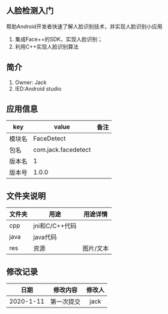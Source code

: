 ## 人脸检测入门
帮助Android开发者快速了解人脸识别技术，并实现人脸识别小应用
1. 集成Face++的SDK，实现人脸识别；
2. 利用C++实现人脸识别算法

## 简介 ##
1. Owner: Jack
2. IED:Android studio

## 应用信息 ##
| key| value| 备注|
| ------ |  ------  | :-: |
| 模块名 | FaceDetect| |
| 包名 | com.jack.facedetect| |
| 版本名 | 1| |
| 版本号 | 1.0.0| |

## 文件夹说明 ##
| 文件夹| 用途| 用途详情 |
| ------ |  ------  | ------ |
| cpp | jni和C/C++代码 |  |
| java | java代码 |  |
| res | 资源 | 图片/文本 |

## 修改记录
| 日期| 修改内容| 修改人|
| :-: | :-: | :-: |
| 2020-1-11 | 第一次提交| jack|

